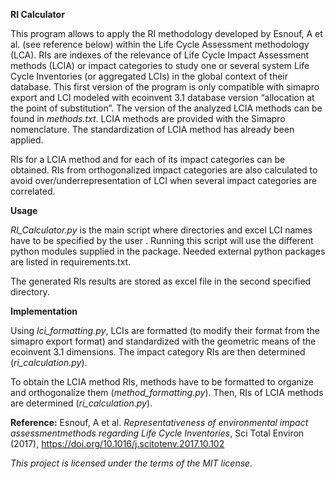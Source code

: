 **RI Calculator**

This program allows to apply the RI methodology developed by Esnouf, A et al. (see reference below) within the Life Cycle Assessment methodology (LCA).
RIs are indexes of the relevance of Life Cycle Impact Assessment methods (LCIA) or impact categories to study one or several system Life Cycle Inventories  (or aggregated LCIs) in the global context of their database. This first version of the program is only compatible with simapro export and LCI modeled with ecoinvent 3.1 database version “allocation at the point of substitution”.
The version of the analyzed LCIA methods can be found in *methods.txt*. LCIA methods are provided with the Simapro nomenclature. The standardization of LCIA method has already been applied.

RIs for a LCIA method and for each of its impact categories can be obtained.
RIs from orthogonalized impact categories are also calculated to avoid over/underrepresentation of LCI when several impact categories are correlated.

**Usage**

*RI_Calculator.py* is the main script where directories and excel LCI names have to be specified by the user . 
Running this script will use the different python modules supplied in the package. Needed external python packages are listed in requirements.txt.

The generated RIs results are stored as excel file in the second specified directory.

**Implementation**

Using *lci_formatting.py*, LCIs are formatted (to modify their format from the simapro export format) and standardized with the geometric means of the ecoinvent 3.1 dimensions.
The impact category RIs are then determined (*ri_calculation.py*).

To obtain the LCIA method RIs, methods have to be formatted to organize and orthogonalize them (*method_formatting.py*).
Then, RIs of LCIA methods are determined (*ri_calculation.py*).

**Reference:**
Esnouf, A et al. _Representativeness of environmental impact assessmentmethods regarding Life Cycle Inventories_,
Sci Total Environ (2017), https://doi.org/10.1016/j.scitotenv.2017.10.102

_This project is licensed under the terms of the MIT license._